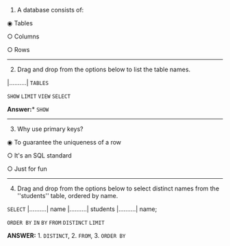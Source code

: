 1. A database consists of:

◉ Tables

○ Columns

○ Rows

---

2. Drag and drop from the options below to list the table names.

|..........| `TABLES`

`SHOW`     `LIMIT`     `VIEW`     `SELECT`

**Answer:*** `SHOW`

---

3.  Why use primary keys?

◉ To guarantee the uniqueness of a row

○ It's an SQL standard

○ Just for fun

---

4. Drag and drop from the options below to select distinct names from the ''students'' table, ordered by name.

`SELECT` |..........| name
|..........| students
|..........| name;

`ORDER BY`     `IN`     `BY`     `FROM`     `DISTINCT`     `LIMIT`

**ANSWER:** 1. `DISTINCT`, 2. `FROM`,  3. `ORDER BY`

